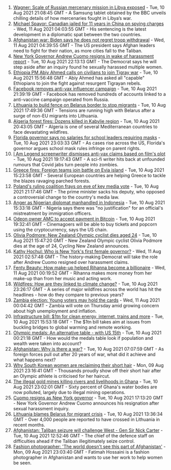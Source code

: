 1. [Wagner: Scale of Russian mercenary mission in Libya exposed](https://www.bbc.co.uk/news/world-africa-58009514) - Tue, 10 Aug 2021 21:08:45 GMT - A Samsung tablet obtained by the BBC unveils chilling details of how mercenaries fought in Libya’s war.
2. [Michael Spavor: Canadian jailed for 11 years in China on spying charges](https://www.bbc.co.uk/news/world-asia-china-58168587) - Wed, 11 Aug 2021 04:03:55 GMT - His sentencing is the latest development in a diplomatic spat between the two countries.
3. [Afghanistan war: Biden says he does not regret troop withdrawal](https://www.bbc.co.uk/news/world-asia-58167408) - Wed, 11 Aug 2021 04:39:55 GMT - The US president says Afghan leaders need to fight for their nation, as more cities fall to the Taliban.
4. [New York Governor Andrew Cuomo resigns in wake of harassment report](https://www.bbc.co.uk/news/world-us-canada-58164719) - Tue, 10 Aug 2021 22:13:13 GMT - The Democrat says he will step aside after an inquiry found he sexually harassed multiple women.
5. [Ethiopia PM Abiy Ahmed calls on civilians to join Tigray war](https://www.bbc.co.uk/news/world-africa-58163641) - Tue, 10 Aug 2021 15:56:48 GMT - Abiy Ahmed has asked all "capable" Ethiopians to join the fight against resurgent Tigrayan rebels.
6. [Facebook removes anti-vax influencer campaign](https://www.bbc.co.uk/news/blogs-trending-58167339) - Tue, 10 Aug 2021 21:39:19 GMT - Facebook has removed hundreds of accounts linked to a anti-vaccine campaign operated from Russia.
7. [Lithuania to build fence on Belarus border to stop migrants](https://www.bbc.co.uk/news/world-europe-58163073) - Tue, 10 Aug 2021 17:49:36 GMT - Tensions are running high with Belarus after a surge of non-EU migrants into Lithuania.
8. [Algeria forest fires: Dozens killed in Kabylie region](https://www.bbc.co.uk/news/world-africa-58165169) - Tue, 10 Aug 2021 20:43:05 GMT - Algeria is one of several Mediterranean countries to face devastating wildfires.
9. [Florida governor says no salaries for school leaders requiring masks](https://www.bbc.co.uk/news/world-us-canada-58162329) - Tue, 10 Aug 2021 23:03:33 GMT - As cases rise across the US, Florida's governor argues school mask rules infringe on parent rights.
10. [I Am Legend screenwriter dismisses anti-vax claims based on film's plot](https://www.bbc.co.uk/news/entertainment-arts-58164833) - Tue, 10 Aug 2021 19:17:43 GMT - A sci-fi writer hits back at unfounded rumours that Covid jabs turn people into zombies.
11. [Greece fires: Foreign teams join battle on Evia island](https://www.bbc.co.uk/news/world-europe-58160938) - Tue, 10 Aug 2021 15:23:58 GMT - Several European countries are helping Greece to tackle the blazes ravaging parched forests.
12. [Poland's ruling coalition frays on eve of key media vote](https://www.bbc.co.uk/news/world-europe-58164513) - Tue, 10 Aug 2021 21:17:46 GMT - The prime minister sacks his deputy, who opposed a controversial change to the country's media law.
13. [Anger as Nigerian diplomat manhandled in Indonesia](https://www.bbc.co.uk/news/world-africa-58159675) - Tue, 10 Aug 2021 15:33:18 GMT - Nigeria says there was "no justification" for an official's mistreatment by immigration officers.
14. [Odeon owner AMC to accept payment in Bitcoin](https://www.bbc.co.uk/news/business-58163914) - Tue, 10 Aug 2021 19:32:41 GMT - Cinemagoers will be able to buy tickets and popcorn using the cryptocurrency, says the US chain.
15. [Olivia Podmore: New Zealand Olympic cyclist dies aged 24](https://www.bbc.co.uk/sport/cycling/58157072) - Tue, 10 Aug 2021 15:47:20 GMT - New Zealand Olympic cyclist Olivia Podmore dies at the age of 24, Cycling New Zealand announces.
16. [Kathy Hochul: Who is New York's first female governor?](https://www.bbc.co.uk/news/world-us-canada-58167825) - Wed, 11 Aug 2021 02:57:48 GMT - The history-making Democrat will take the role after Andrew Cuomo resigned over harassment claims.
17. [Fenty Beauty: How make-up helped Rihanna become a billionaire](https://www.bbc.co.uk/news/newsbeat-58084543) - Wed, 11 Aug 2021 00:19:52 GMT - Rihanna makes more money from her make-up than from her music and acting work.
18. [Wildfires: How are they linked to climate change?](https://www.bbc.co.uk/news/58159451) - Tue, 10 Aug 2021 23:26:17 GMT - A series of major wildfires across the world has hit the headlines - how do they compare to previous years?
19. [Zambia election: Young voters may hold the cards](https://www.bbc.co.uk/news/world-africa-58146384) - Wed, 11 Aug 2021 00:04:42 GMT - Zambia will vote on Thursday amid growing concern about high unemployment and inflation.
20. [Infrastructure bill: $1tn for clean energy, internet, trains and more](https://www.bbc.co.uk/news/world-us-canada-58152467) - Tue, 10 Aug 2021 15:53:18 GMT - The $1tn bill takes aim at issues from buckling bridges to global warming and remote working.
21. [Olympic medals: An alternative table - with US 15th](https://www.bbc.co.uk/news/world-us-canada-58143550) - Tue, 10 Aug 2021 00:21:18 GMT - How would the medals table look if population and wealth were taken into account?
22. [Afghanistan: Why is there a war?](https://www.bbc.co.uk/news/world-asia-49192495) - Tue, 10 Aug 2021 07:07:59 GMT - As foreign forces pull out after 20 years of war, what did it achieve and what happens next?
23. [Why South Korean women are reclaiming their short hair](https://www.bbc.co.uk/news/world-asia-58082355) - Mon, 09 Aug 2021 23:16:41 GMT - Thousands proudly show off their short hair after an Olympic athlete is criticised for her haircut.
24. [The illegal gold mines killing rivers and livelihoods in Ghana](https://www.bbc.co.uk/news/world-africa-58119653) - Tue, 10 Aug 2021 23:02:01 GMT - Sixty percent of Ghana's water bodies are now polluted, largely due to illegal mining operations.
25. [Cuomo resigns as New York governor](https://www.bbc.co.uk/news/world-us-canada-58165667) - Tue, 10 Aug 2021 17:13:20 GMT - New York Governor Andrew Cuomo announces his resignation after sexual harassment inquiry.
26. [Lithuania blames Belarus for migrant crisis](https://www.bbc.co.uk/news/world-europe-58121577) - Tue, 10 Aug 2021 13:36:34 GMT - Over 4,000 people are reported to have crossed in Lithuania in recent months.
27. [Afghanistan: Taliban seizure will challenge West - Gen Sir Nick Carter](https://www.bbc.co.uk/news/world-asia-58158658) - Tue, 10 Aug 2021 12:52:46 GMT - The chief of the defence staff on difficulties ahead if the Taliban illegitimately seize control.
28. [Fashion photographer: 'The world doesn't see this part of Afghanistan'](https://www.bbc.co.uk/news/world-asia-58147426) - Mon, 09 Aug 2021 23:03:40 GMT - Fatimah Hossaini is a fashion photographer in Afghanistan and wants to use her work to help women be seen.
